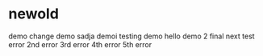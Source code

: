 # newold

demo
change
demo
sadja
demoi
testing
demo
hello
demo 2
final
next test
error
2nd error
3rd error
4th error
5th error
